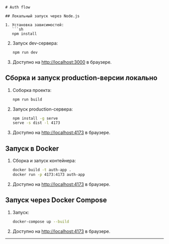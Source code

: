 ````
# Auth flow

## Локальный запуск через Node.js

1. Установка зависимостей:
   ```sh
   npm install
````

2. Запуск dev-сервера:
   ```sh
   npm run dev
   ```
3. Доступно на [http://localhost:3000](http://localhost:3000) в браузере.

## Сборка и запуск production-версии локально

1. Соборка проекта:
   ```sh
   npm run build
   ```
2. Запуск production-сервера:
   ```sh
   npm install -g serve
   serve -s dist -l 4173
   ```
3. Доступно на [http://localhost:4173](http://localhost:4173) в браузере.

## Запуск в Docker

1. Сборка и запуск контейнера:
   ```sh
   docker build -t auth-app .
   docker run -p 4173:4173 auth-app
   ```
2. Доступно на [http://localhost:4173](http://localhost:4173) в браузере.

## Запуск через Docker Compose

1. Запуск:
   ```sh
   docker-compose up --build
   ```
2. Доступно на [http://localhost:4173](http://localhost:4173) в браузере.

---
